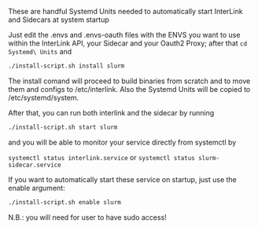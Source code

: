 These are handful Systemd Units needed to automatically start InterLink and Sidecars at system startup

Just edit the .envs and .envs-oauth files with the ENVS you want to use within the InterLink API, your Sidecar and your Oauth2 Proxy; after that ```cd Systemd\ Units``` and 
```bash
./install-script.sh install slurm
```

The install comand will proceed to build binaries from scratch and to move them and configs to /etc/interlink. Also the Systemd Units will be copied to /etc/systemd/system.

After that, you can run both interlink and the sidecar by running

```bash
./install-script.sh start slurm
```

and you will be able to monitor your service directly from systemctl by

```systemctl status interlink.service``` or ```systemctl status slurm-sidecar.service```

If you want to automatically start these service on startup, just use the enable argument: 

```bash
./install-script.sh enable slurm
```

N.B.: you will need for user to have sudo access!